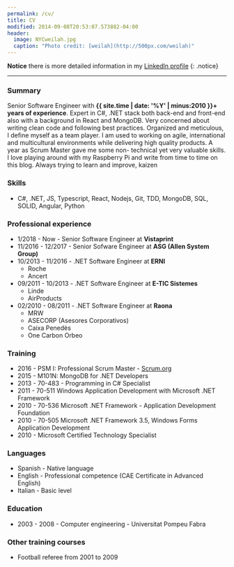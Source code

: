 ```yaml
---
permalink: /cv/
title: CV
modified: 2014-09-08T20:53:07.573882-04:00
header:
  image: NYCweilah.jpg
  caption: "Photo credit: [weilah](http://500px.com/weilah)"
---
```


**Notice** there is more detailed information in my [LinkedIn profile](http://linkedin.com/in/juanpallares)
{: .notice}

---

### Summary

Senior Software Engineer with **{{ site.time | date: '%Y' | minus:2010 }}+ years of experience**. Expert in C#, .NET stack both back-end and front-end also with a background in React and MongoDB. Very concerned about writing clean code and following best practices. Organized and meticulous, I define myself as a team player. I am used to working on agile, international and multicultural environments while delivering high quality products. A year as Scrum Master gave me some non- technical yet very valuable skills. I love playing around with my Raspberry Pi and write from time to time on this blog. Always trying to learn and improve, kaizen

### Skills

- C#, .NET, JS, Typescript, React, Nodejs, Git, TDD, MongoDB, SQL, SOLID, Angular, Python

### Professional experience

- 1/2018 - Now - Senior Software Engineer at **Vistaprint**
- 11/2016 - 12/2017 - Senior Sofware Engineer at **ASG (Allen System Group)**
- 10/2013 - 11/2016 - .NET Software Engineer at **ERNI**
  - Roche
  - Ancert
- 09/2011 - 10/2013 - .NET Software Engineer at **E-TIC Sistemes**
  - Linde
  - AirProducts
- 02/2010 - 08/2011 - .NET Software Engineer at **Raona**
  - MRW
  - ASECORP (Asesores Corporativos)
  - Caixa Penedès
  - One Carbon Orbeo

### Training

- 2016 - PSM I: Professional Scrum Master - [Scrum.org](scrum.org)
- 2015 - M101N: MongoDB for .NET Developers
- 2013 - 70-483 - Programming in C# Specialist
- 2011 - 70-511 Windows Application Development with Microsoft .NET Framework
- 2010 - 70-536 Microsoft .NET Framework - Application Development Foundation
- 2010 - 70-505 Microsoft .NET Framework 3.5, Windows Forms Application Development
- 2010 - Microsoft Certified Technology Specialist

### Languages

- Spanish - Native language
- English - Professional competence (CAE Certificate in Advanced English)
- Italian - Basic level

### Education

- 2003 - 2008 - Computer engineering - Universitat Pompeu Fabra

### Other training courses

- Football referee from 2001 to 2009
